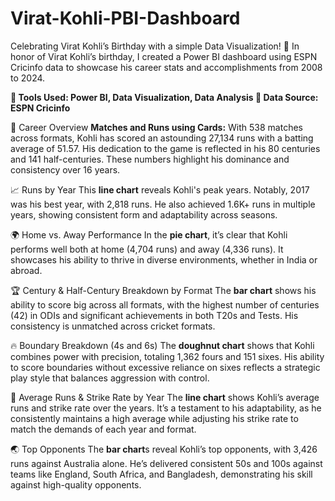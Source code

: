 # Virat-Kohli-PBI-Dashboard
Celebrating Virat Kohli’s Birthday with a simple Data Visualization! 🎉 
In honor of Virat Kohli’s birthday, I created a Power BI dashboard using ESPN Cricinfo data to showcase his career stats and accomplishments from 2008 to 2024.

**💼 Tools Used: Power BI, Data Visualization, Data Analysis
📝 Data Source: ESPN Cricinfo**

🏏 Career Overview
**Matches and Runs using Cards:** With 538 matches across formats, Kohli has scored an astounding 27,134 runs with a batting average of 51.57. 
His dedication to the game is reflected in his 80 centuries and 141 half-centuries. These numbers highlight his dominance and consistency over 16 years.

📈 Runs by Year
This **line chart** reveals Kohli's peak years. Notably, 2017 was his best year, with 2,818 runs. 
He also achieved 1.6K+ runs in multiple years, showing consistent form and adaptability across seasons.

🌍 Home vs. Away Performance
In the **pie chart**, it’s clear that Kohli performs well both at home (4,704 runs) and away (4,336 runs). 
It showcases his ability to thrive in diverse environments, whether in India or abroad.

🏆 Century & Half-Century Breakdown by Format
The **bar chart** shows his ability to score big across all formats, with the highest number of centuries (42) in ODIs and significant achievements in both T20s and Tests. 
His consistency is unmatched across cricket formats.

🔥 Boundary Breakdown (4s and 6s)
The **doughnut chart** shows that Kohli combines power with precision, totaling 1,362 fours and 151 sixes. 
His ability to score boundaries without excessive reliance on sixes reflects a strategic play style that balances aggression with control.

🌟 Average Runs & Strike Rate by Year
The **line chart** shows Kohli’s average runs and strike rate over the years. 
It’s a testament to his adaptability, as he consistently maintains a high average while adjusting his strike rate to match the demands of each year and format.

🌏 Top Opponents
The **bar chart**s reveal Kohli’s top opponents, with 3,426 runs against Australia alone. 
He’s delivered consistent 50s and 100s against teams like England, South Africa, and Bangladesh, demonstrating his skill against high-quality opponents.
